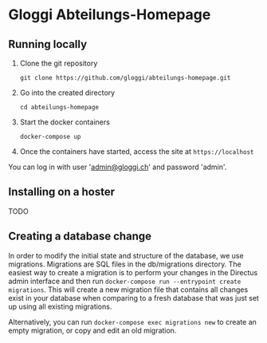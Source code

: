 # Gloggi Abteilungs-Homepage

## Running locally

1. Clone the git repository

    ```git clone https://github.com/gloggi/abteilungs-homepage.git```

2. Go into the created directory

    ```cd abteilungs-homepage```

3. Start the docker containers

    ```docker-compose up```

4. Once the containers have started, access the site at `https://localhost`

You can log in with user 'admin@gloggi.ch' and password 'admin'.


## Installing on a hoster

TODO

## Creating a database change

In order to modify the initial state and structure of the database, we use migrations. Migrations are SQL files in the db/migrations directory. The easiest way to create a migration is to perform your changes in the Directus admin interface and then run `docker-compose run --entrypoint create migrations`. This will create a new migration file that contains all changes exist in your database when comparing to a fresh database that was just set up using all existing migrations.

Alternatively, you can run `docker-compose exec migrations new` to create an empty migration, or copy and edit an old migration.
